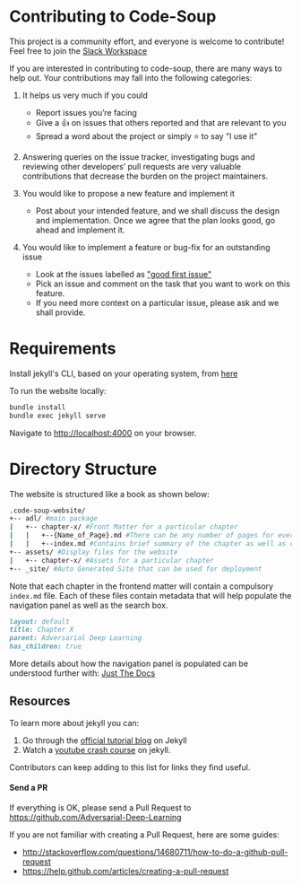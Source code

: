 # Contributing to Code-Soup
This project is a community effort, and everyone is welcome to contribute! Feel free to join the [Slack Workspace](https://join.slack.com/t/ssoc2021/shared_invite/zt-u4eefbut-aX7TYc1WoQWgylPydivUlg)

If you are interested in contributing to code-soup, there are many ways to help out. Your contributions may fall
into the following categories:

1. It helps us very much if you could
    - Report issues you’re facing
    - Give a :+1:  on issues that others reported and that are relevant to you
    - Spread a word about the project or simply :star: to say "I use it"

2. Answering queries on the issue tracker, investigating bugs and reviewing other developers’ pull requests are
very valuable contributions that decrease the burden on the project maintainers.

3. You would like to propose a new feature and implement it
    - Post about your intended feature, and we shall discuss the design and
    implementation. Once we agree that the plan looks good, go ahead and implement it.
4. You would like to implement a feature or bug-fix for an outstanding issue
    - Look at the issues labelled as ["good first issue"](https://github.com/Adversarial-Deep-Learning)
    - Pick an issue and comment on the task that you want to work on this feature.
    - If you need more context on a particular issue, please ask and we shall provide.

# Requirements
Install jekyll's CLI, based on your operating system, from [here](https://jekyllrb.com/docs/installation)

To run the website locally:
```bash
bundle install
bundle exec jekyll serve
```
Navigate to <http://localhost:4000> on your browser.


# Directory Structure
The website is structured like a book as shown below:
```bash
.code-soup-website/
+-- adl/ #main package
|	+-- chapter-x/ #Front Matter for a particular chapter 
|	|	+--{Name_of_Page}.md #There can be any number of pages for every chapter
|	|	+--index.md #Contains brief summary of the chapter as well as config for navigation
+-- assets/ #Display files for the website
|	+-- chapter-x/ #Assets for a particular chapter
+-- _site/ #Auto Generated Site that can be used for deployment
```
Note that each chapter in the frontend matter will contain a compulsory ```index.md``` file. Each of these files contain metadata that will help populate the navigation panel as well as the search box. 
```markdown
layout: default
title: Chapter X
parent: Adversarial Deep Learning
has_children: true
```
More details about how the navigation panel is populated can be understood further with: [Just The Docs](https://pmarsceill.github.io/just-the-docs/)

## Resources
To learn more about jekyll you can:
1. Go through the [official tutorial blog](https://jekyllrb.com/tutorials/home/) on Jekyll
2. Watch a [youtube crash course](https://www.youtube.com/watch?v=T1itpPvFWHI&list=PLLAZ4kZ9dFpOPV5C5Ay0pHaa0RJFhcmcB) on jekyll. 

Contributors can keep adding to this list for links they find useful.

#### Send a PR

If everything is OK, please send a Pull Request to <https://github.com/Adversarial-Deep-Learning>

If you are not familiar with creating a Pull Request, here are some guides:
- <http://stackoverflow.com/questions/14680711/how-to-do-a-github-pull-request>
- <https://help.github.com/articles/creating-a-pull-request>
